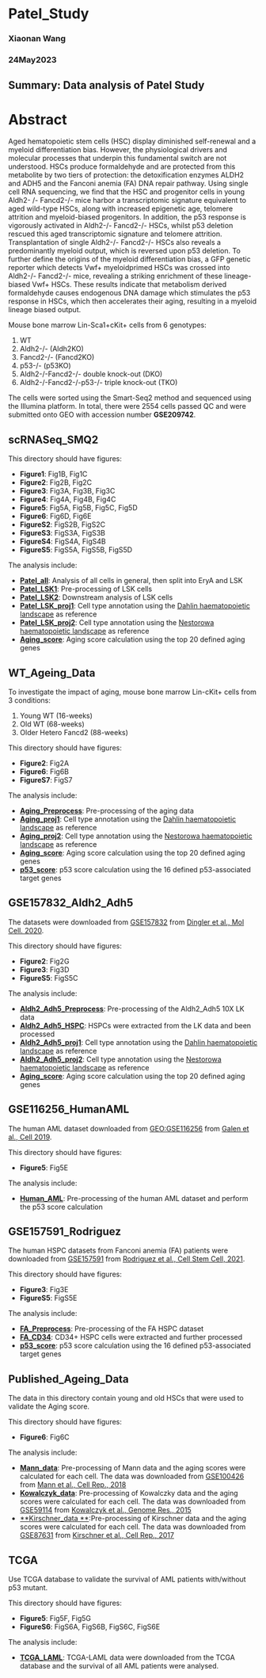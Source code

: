 # Patel_Study
### Xiaonan Wang
### 24May2023
## Summary: Data analysis of Patel Study

# Abstract
Aged hematopoietic stem cells (HSC) display diminished self-renewal and a myeloid
differentiation bias. However, the physiological drivers and molecular processes that
underpin this fundamental switch are not understood. HSCs produce formaldehyde
and are protected from this metabolite by two tiers of protection: the detoxification
enzymes ALDH2 and ADH5 and the Fanconi anemia (FA) DNA repair pathway. Using
single cell RNA sequencing, we find that the HSC and progenitor cells in young Aldh2-
/- Fancd2-/- mice harbor a transcriptomic signature equivalent to aged wild-type HSCs,
along with increased epigenetic age, telomere attrition and myeloid-biased
progenitors. In addition, the p53 response is vigorously activated in Aldh2-/- Fancd2-/-
HSCs, whilst p53 deletion rescued this aged transcriptomic signature and telomere
attrition. Transplantation of single Aldh2-/- Fancd2-/- HSCs also reveals a predominantly
myeloid output, which is reversed upon p53 deletion. To further define the origins of
the myeloid differentiation bias, a GFP genetic reporter which detects Vwf+ myeloidprimed HSCs was crossed into Aldh2-/- Fancd2-/- mice, revealing a striking enrichment
of these lineage-biased Vwf+ HSCs. These results indicate that metabolism derived
formaldehyde causes endogenous DNA damage which stimulates the p53 response
in HSCs, which then accelerates their aging, resulting in a myeloid lineage biased
output.

Mouse bone marrow Lin-Sca1+cKit+ cells from 6 genotypes:
1. WT
2. Aldh2-/- (Aldh2KO)
3. Fancd2-/- (Fancd2KO)
4. p53-/- (p53KO)
5. Aldh2-/-Fancd2-/- double knock-out (DKO)
6. Aldh2-/-Fancd2-/-p53-/- triple knock-out (TKO)

The cells were sorted using the Smart-Seq2 method and sequenced using the Illumina platform. In total, there were 2554 cells passed QC and were submitted onto GEO with accession number **GSE209742**.

## scRNASeq_SMQ2
This directory should have figures:
- **Figure1**: Fig1B, Fig1C
- **Figure2**: Fig2B, Fig2C
- **Figure3**: Fig3A, Fig3B, Fig3C
- **Figure4**: Fig4A, Fig4B, Fig4C
- **Figure5**: Fig5A, Fig5B, Fig5C, Fig5D
- **Figure6**: Fig6D, Fig6E
- **FigureS2**: FigS2B, FigS2C
- **FigureS3**: FigS3A, FigS3B
- **FigureS4**: FigS4A, FigS4B
- **FigureS5**: FigS5A, FigS5B, FigS5D

The analysis include:
  - <ins>**[Patel_all](https://github.com/SharonWang/Patel_Study/blob/master/scRNASeq_SMQ2/Patel_SMQ2_analysis.ipynb)**</ins>: Analysis of all cells in general, then split into EryA and LSK
  - <ins>**[Patel_LSK1](https://github.com/SharonWang/Patel_Study/blob/master/scRNASeq_SMQ2/Patel_SMQ2_LSK_analysis_part1.ipynb)**</ins>: Pre-processing of LSK cells
  - <ins>**[Patel_LSK2](https://github.com/SharonWang/Patel_Study/blob/master/scRNASeq_SMQ2/Patel_SMQ2_LSK_analysis_part2.ipynb)**</ins>: Downstream analysis of LSK cells
  - <ins>**[Patel_LSK_proj1](https://github.com/SharonWang/Patel_Study/blob/master/scRNASeq_SMQ2/Project_LSK_onto_Dahlin_landscape.ipynb)**</ins>: Cell type annotation using the [Dahlin haematopoietic landscape](https://www.ncbi.nlm.nih.gov/pmc/articles/PMC5969381/) as reference
  - <ins>**[Patel_LSK_proj2](https://github.com/SharonWang/Patel_Study/blob/master/scRNASeq_SMQ2/Project_LSK_onto_Nestorowa_landscape.ipynb)**</ins>: Cell type annotation using the [Nestorowa haematopoietic landscape](https://pubmed.ncbi.nlm.nih.gov/27365425/) as reference
  - <ins>**[Aging_score](https://github.com/SharonWang/Patel_Study/blob/master/scRNASeq_SMQ2/Ageing_Score_Cal.ipynb)**</ins>: Aging score calculation using the top 20 defined aging genes

## WT_Ageing_Data
To investigate the impact of aging, mouse bone marrow Lin-cKit+ cells from 3 conditions:
1. Young WT (16-weeks)
2. Old WT (68-weeks)
3. Older Hetero Fancd2 (88-weeks)

This directory should have figures:
- **Figure2**: Fig2A
- **Figure6**: Fig6B
- **FigureS7**: FigS7

The analysis include:
  - <ins>**[Aging_Preprocess](https://github.com/SharonWang/Patel_Study/blob/master/WT_Ageing_Data/Ageing_mice_preanalysis.ipynb)**</ins>: Pre-processing of the aging data
  - <ins>**[Aging_proj1](https://github.com/SharonWang/Patel_Study/blob/master/WT_Ageing_Data/Project_onto_Dahlin_Landscape.ipynb)**</ins>: Cell type annotation using the [Dahlin haematopoietic landscape](https://www.ncbi.nlm.nih.gov/pmc/articles/PMC5969381/) as reference
  - <ins>**[Aging_proj2](https://github.com/SharonWang/Patel_Study/blob/master/WT_Ageing_Data/Project_onto_Nestorowa_Landscape.ipynb)**</ins>: Cell type annotation using the [Nestorowa haematopoietic landscape](https://pubmed.ncbi.nlm.nih.gov/27365425/) as reference
  - <ins>**[Aging_score](https://github.com/SharonWang/Patel_Study/blob/master/WT_Ageing_Data/Ageing_Score_Cal.ipynb)**</ins>: Aging score calculation using the top 20 defined aging genes
  - <ins>**[p53_score](https://github.com/SharonWang/Patel_Study/blob/master/WT_Ageing_Data/p53_Score_Cal.ipynb)**</ins>:
p53 score calculation using the 16 defined p53-associated target genes

## GSE157832_Aldh2_Adh5
The datasets were downloaded from [GSE157832](https://www.ncbi.nlm.nih.gov/geo/query/acc.cgi?acc=GSE157832) from [Dingler et al., Mol Cell. 2020](https://pubmed.ncbi.nlm.nih.gov/33147438/).

This directory should have figures:
- **Figure2**: Fig2G
- **Figure3**: Fig3D
- **FigureS5**: FigS5C

The analysis include:
  - <ins>**[Aldh2_Adh5_Preprocess](https://github.com/SharonWang/Patel_Study/blob/master/GSE157832_Aldh2_Adh5/Aldh2_Adh5_preanalysis.ipynb)**</ins>: Pre-processing of the Aldh2_Adh5 10X LK data
  - <ins>**[Aldh2_Adh5_HSPC](https://github.com/SharonWang/Patel_Study/blob/master/GSE157832_Aldh2_Adh5/HSPC_analysis.ipynb)**</ins>: HSPCs were extracted from the LK data and been processed
  - <ins>**[Aldh2_Adh5_proj1](https://github.com/SharonWang/Patel_Study/blob/master/GSE157832_Aldh2_Adh5/Project_onto_Dahlin_Landscape.ipynb)**</ins>: Cell type annotation using the [Dahlin haematopoietic landscape](https://www.ncbi.nlm.nih.gov/pmc/articles/PMC5969381/) as reference
  - <ins>**[Aldh2_Adh5_proj2](https://github.com/SharonWang/Patel_Study/blob/master/GSE157832_Aldh2_Adh5/Project_onto_Nestorowa_Landscape.ipynb)**</ins>: Cell type annotation using the [Nestorowa haematopoietic landscape](https://pubmed.ncbi.nlm.nih.gov/27365425/) as reference
  - <ins>**[Aging_score](https://github.com/SharonWang/Patel_Study/blob/master/GSE157832_Aldh2_Adh5/Ageing_Score_Cal.ipynb)**</ins>: Aging score calculation using the top 20 defined aging genes

## GSE116256_HumanAML
The human AML dataset downloaded from [GEO:GSE116256](https://www.ncbi.nlm.nih.gov/geo/query/acc.cgi?acc=GSE116256) from [Galen et al., Cell 2019](https://pubmed.ncbi.nlm.nih.gov/30827681/).

This directory should have figures:
- **Figure5**: Fig5E

The analysis include:
  - <ins>**[Human_AML](https://github.com/SharonWang/Patel_Study/blob/master/GSE116256_HumanAML/GSE116256_HumanAML.ipynb)**</ins>: Pre-processing of the human AML dataset and perform the p53 score calculation

## GSE157591_Rodriguez
The human HSPC datasets from Fanconi anemia (FA) patients were downloaded from [GSE157591](https://www.ncbi.nlm.nih.gov/geo/query/acc.cgi?acc=GSE157591) from [Rodriguez et al., Cell Stem Cell, 2021](https://pubmed.ncbi.nlm.nih.gov/32997960/).

This directory should have figures:
- **Figure3**: Fig3E
- **FigureS5**: FigS5E

The analysis include:
  - <ins>**[FA_Preprocess](https://github.com/SharonWang/Patel_Study/blob/master/GSE157591_Rodriguez/Rodriguez_Preanalysis.ipynb)**</ins>: Pre-processing of the FA HSPC dataset
  - <ins>**[FA_CD34](https://github.com/SharonWang/Patel_Study/blob/master/GSE157591_Rodriguez/Rodriguez_CD34.ipynb)**</ins>: CD34+ HSPC cells were extracted and further processed
  - <ins>**[p53_score](https://github.com/SharonWang/Patel_Study/blob/master/GSE157591_Rodriguez/p53_Score_Cal.ipynb)**</ins>: p53 score calculation using the 16 defined p53-associated target genes

## Published_Ageing_Data
The data in this directory contain young and old HSCs that were used to validate the Aging score.

This directory should have figures:
- **Figure6**: Fig6C

The analysis include:
  - <ins>**[Mann_data](https://github.com/SharonWang/Patel_Study/blob/master/Published_Ageing_Data/GSE100426_Mann.ipynb)**</ins>: Pre-processing of Mann data and the aging scores were calculated for each cell. The data was downloaded from [GSE100426](https://www.ncbi.nlm.nih.gov/geo/query/acc.cgi?acc=GSE100428) from [Mann et al., Cell Rep., 2018](https://pubmed.ncbi.nlm.nih.gov/30540934/)
  - <ins>**[Kowalczyk_data](https://github.com/SharonWang/Patel_Study/blob/master/Published_Ageing_Data/GSE59114_Kowalczyk.ipynb)**</ins>: Pre-processing of Kowalczky data and the aging scores were calculated for each cell. The data was downloaded from [GSE59114](https://www.ncbi.nlm.nih.gov/geo/query/acc.cgi?acc=GSE59114) from [Kowalczyk et al., Genome Res., 2015](https://pubmed.ncbi.nlm.nih.gov/26430063/)
  - <ins>**[Kirschner_data](https://github.com/SharonWang/Patel_Study/blob/master/Published_Ageing_Data/GSE87631_Kirschner.ipynb)  **</ins>:Pre-processing of Kirschner data and the aging scores were calculated for each cell. The data was downloaded from [GSE87631](https://www.ncbi.nlm.nih.gov/geo/query/acc.cgi?acc=GSM2336370) from [Kirschner et al., Cell Rep., 2017](https://pubmed.ncbi.nlm.nih.gov/28538171/)

## TCGA
Use TCGA database to validate the survival of AML patients with/without p53 mutant.

This directory should have figures:
- **Figure5**: Fig5F, Fig5G
- **FigureS6**: FigS6A, FigS6B, FigS6C, FigS6E

The analysis include:
  - <ins>**[TCGA_LAML](https://github.com/SharonWang/Patel_Study/blob/master/TCGA/TCGA_TARGET_AML.ipynb)**</ins>: TCGA-LAML data were downloaded from the TCGA database and the survival of all AML patients were analysed.

